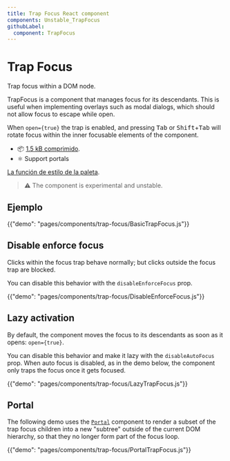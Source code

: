 ```yaml
---
title: Trap Focus React component
components: Unstable_TrapFocus
githubLabel:
  component: TrapFocus
---
```


# Trap Focus

<p class="description">Trap focus within a DOM node.</p>

TrapFocus is a component that manages focus for its descendants. This is useful when implementing overlays such as modal dialogs, which should not allow focus to escape while open.

When `open={true}` the trap is enabled, and pressing <kbd>Tab</kbd> or <kbd>Shift</kbd>+<kbd>Tab</kbd> will rotate focus within the inner focusable elements of the component.

- 📦 [1.5 kB comprimido](https://material-ui.com/size-snapshot).
- ⚛️ Support portals

[La función de estilo de la paleta](/system/palette/).

> ⚠️ The component is experimental and unstable.

## Ejemplo

{{"demo": "pages/components/trap-focus/BasicTrapFocus.js"}}

## Disable enforce focus

Clicks within the focus trap behave normally; but clicks outside the focus trap are blocked.

You can disable this behavior with the `disableEnforceFocus` prop.

{{"demo": "pages/components/trap-focus/DisableEnforceFocus.js"}}

## Lazy activation

By default, the component moves the focus to its descendants as soon as it opens: `open={true}`.

You can disable this behavior and make it lazy with the `disableAutoFocus` prop. When auto focus is disabled, as in the demo below, the component only traps the focus once it gets focused.

{{"demo": "pages/components/trap-focus/LazyTrapFocus.js"}}

## Portal

The following demo uses the [`Portal`](/components/portal/) component to render a subset of the trap focus children into a new "subtree" outside of the current DOM hierarchy, so that they no longer form part of the focus loop.

{{"demo": "pages/components/trap-focus/PortalTrapFocus.js"}}
